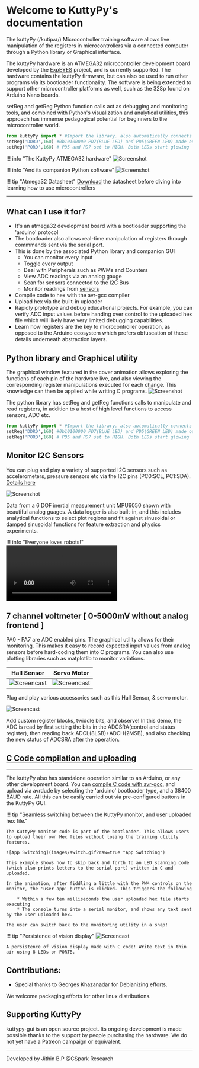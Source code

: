 # Welcome to KuttyPy's documentation

The kuttyPy (/kʊtipʌɪ/) Microcontroller training software allows live manipulation of the registers
in microcontrollers via a connected computer through a Python library or Graphical interface.

The kuttyPy hardware is an ATMEGA32 microcontroller development board developed by the [ExpEYES](http://expeyes.in) project, and is 
currently supported. The hardware contains the kuttyPy firmware, but can also be used to run other
programs via its bootloader functionality.
The software is being extended to support other microcontroller platforms as well, such as the 328p
 found on Arduino Nano boards.


setReg and getReg Python function calls act as debugging and monitoring tools, and combined with Python's visualization 
and analytical utilities, this approach has immense pedagogical potential for beginners to the microcontroller world. 
```python
from kuttyPy import * #Import the library. also automatically connects to any available kuttypy hardware.
setReg('DDRD',160) #0b10100000 PD7(BLUE LED) and PD5(GREEN LED) made output type
setReg('PORD',160) # PD5 and PD7 set to HIGH. Both LEDs start glowing
```

!!! info "The KuttyPy ATMEGA32 hardware"
	![Screenshot](images/kuttypy.jpg)


!!! info "And its companion Python software"
	![Screenshot](images/main.gif?raw=true "Recording of the User Interface")

!!! tip "Atmega32 Datasheet"
	[Download](http://ww1.microchip.com/downloads/en/devicedoc/doc2503.pdf) the datasheet before diving
	into learning how to use microcontrollers


---
## What can I use it for?

+ It's an atmega32 development board with a bootloader supporting the 'arduino' protocol
+ The bootloader also allows real-time manipulation of registers through commmands sent via the serial port.
+ This is done by the associated Python library and companion GUI
    + You can monitor every input
    + Toggle every output
    + Deal with Peripherals such as PWMs and Counters
    + View ADC readings via an analog gauge
    + Scan for sensors connected to the I2C Bus
    + Monitor readings from [sensors](sensors)
+ Compile code to hex with the avr-gcc compiler
+ Upload hex via the built-in uploader
+ Rapidly prototype and debug educational projects. For example, you can verify ADC input values before handing over control to the uploaded hex file which will likely have very limited debugging capabilities.
+ Learn how registers are the key to microcontroller operation, as opposed to the Arduino ecosystem which prefers obfuscation of these details underneath abstraction layers.

## Python library and Graphical utility

The graphical window featured in the cover animation allows exploring the functions of each pin of the hardware live, and also
viewing the corresponding register manipulations executed for each change. This knowledge can then be applied while writing C programs.
![Screenshot](images/blink.gif?raw=true "Write Python code to blink all of PORT D")

The python library has setReg and getReg functions calls to manipulate and read registers, in addition to a host of high level functions
to access sensors, ADC etc.
```python
from kuttyPy import * #Import the library. also automatically connects to any available kuttypy hardware.
setReg('DDRD',160) #0b10100000 PD7(BLUE LED) and PD5(GREEN LED) made output type
setReg('PORD',160) # PD5 and PD7 set to HIGH. Both LEDs start glowing
```

## Monitor I2C Sensors

You can plug and play a variety of supported I2C sensors such as accelerometers, pressure sensors etc via the I2C pins (PC0:SCL, PC1:SDA).
[Details here](sensors)

![Screenshot](images/mpu6050.gif?raw=true "6 DOF inertial measurement unit MPU6050")

Data from a 6 DOF inertial measurement unit MPU6050 shown with beautiful analog guages. A data logger is also built-in, and
this includes analytical functions to select plot regions and fit against sinusoidal or damped sinusoidal functions for 
feature extraction and physics experiments.

!!! info "Everyone loves robots!"
	<video controls >
		<source src="images/robot.mp4"
				type="video/mp4">
		Sorry, your browser doesn't support embedded videos.
	</video>


## 7 channel voltmeter [ 0-5000mV without analog frontend ]

PA0 - PA7 are ADC enabled pins. The graphical utility allows for their monitoring. This makes it easy to record expected input
values from analog sensors before hard-coding them into C programs. You can also use plotting libraries such as matplotlib to monitor variations.


Hall Sensor|Servo Motor
---|---
![Screencast](images/hall_sensor.webp?raw=true "Hall sensor!") | ![Screencast](images/servo_motor.webp?raw=true "Hall sensor!")

Plug and play various accessories such as this Hall Sensor, & servo motor.

![Screencast](images/custom_registers.gif?raw=true "Add Register widgets, twiddle bits, and see what happens!")

Add custom register blocks, twiddle bits, and observe!
In this demo, the ADC is read by first setting the bits in the ADCSRA(control and status register), then reading back ADCL(8LSB)+ADCH(2MSB), and also checking the new status of ADCSRA after the operation.

## [C Code compilation and uploading](programming/c)
---

The kuttyPy also has standalone operation similar to an Arduino, or any other development board.
You can [compile C code with avr-gcc](programming/c), and upload via avrdude by selecting the 'arduino' bootloader type, and a 38400 BAUD rate. All
this can be easily carried out via pre-configured buttons in the KuttyPy GUI.

!!! tip "Seamless switching between the KuttyPy monitor, and user uploaded hex file."

	The KuttyPy monitor code is part of the bootloader. This allows users to upload their own Hex files without losing the training utility features.

	![App Switching](images/switch.gif?raw=true "App Switching")

	This example shows how to skip back and forth to an LED scanning code (which also prints letters to the serial port) written in C and uploaded.

	In the animation, after fiddling a little with the PWM controls on the monitor, the 'user app' button is clicked. This triggers the following

		* Within a few ten milliseconds the user uploaded hex file starts executing
		* The console turns into a serial monitor, and shows any text sent by the user uploaded hex.

	The user can switch back to the monitoring utility in a snap!

!!! tip "Persistence of vision display"
	![Screencast](images/pov_display.webp?raw=true "POV display!")

	A persistence of vision display made with C code! Write text in thin air using 8 LEDs on PORTB.


## Contributions:
+ Special thanks to Georges Khazanadar for Debianizing efforts.

We welcome packaging efforts for other linux distributions.

## Supporting KuttyPy

kuttypy-gui is an open source project. Its ongoing development is made possible thanks to the support by 
people purchasing the hardware. We do not yet have a Patreon campaign or equivalent.

---
Developed by Jithin B.P @CSpark Research
